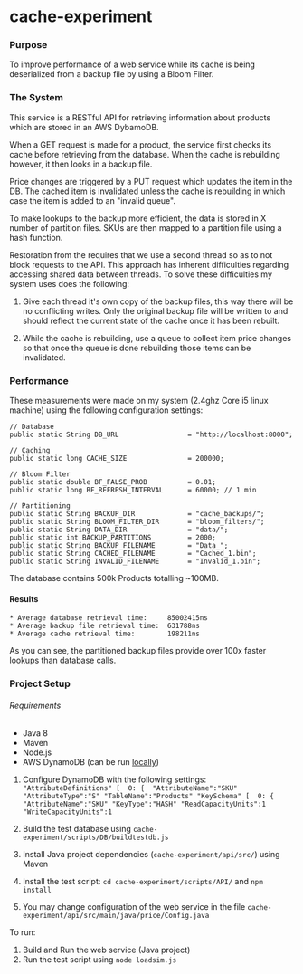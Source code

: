 # cache-experiment

### Purpose
To improve performance of a web service while its cache is being deserialized from a backup file by using a Bloom Filter.

### The System
This service is a RESTful API for retrieving information about products which are stored in an AWS DybamoDB.

When a GET request is made for a product, the service first checks its cache before retrieving from the database. When the cache is rebuilding however, it then looks in a backup file.

Price changes are triggered by a PUT request which updates the item in the DB. The cached item is invalidated unless the cache is rebuilding in which case the item is added to an "invalid queue".

To make lookups to the backup more efficient, the data is stored in X number of partition files. SKUs are then mapped to a partition file using a hash function.


Restoration from the requires that we use a second thread so as to not block requests to the API. This approach has inherent difficulties regarding accessing shared data between threads. To solve these difficulties my system uses does the following:

1. Give each thread it's own copy of the backup files, this way there will be no conflicting writes. Only the original backup file will be written to and should reflect the current state of the cache once it has been rebuilt.

2. While the cache is rebuilding, use a queue to collect item price changes so that once the queue is done rebuilding those items can be invalidated.



### Performance
These measurements were made on my system (2.4ghz Core i5 linux machine) using the following configuration settings:

~~~~
// Database
public static String DB_URL                	= "http://localhost:8000";

// Caching
public static long CACHE_SIZE            	= 200000;

// Bloom Filter
public static double BF_FALSE_PROB         	= 0.01;
public static long BF_REFRESH_INTERVAL     	= 60000; // 1 min

// Partitioning
public static String BACKUP_DIR         	= "cache_backups/";
public static String BLOOM_FILTER_DIR     	= "bloom_filters/";
public static String DATA_DIR            	= "data/";
public static int BACKUP_PARTITIONS        	= 2000;
public static String BACKUP_FILENAME     	= "Data_";
public static String CACHED_FILENAME    	= "Cached_1.bin";
public static String INVALID_FILENAME    	= "Invalid_1.bin";
~~~~

The database contains 500k Products totalling ~100MB.

#### Results
~~~~
* Average database retrieval time:     85002415ns
* Average backup file retrieval time:  631788ns
* Average cache retrieval time:        198211ns
~~~~

As you can see, the partitioned backup files provide over 100x faster lookups than database calls.

### Project Setup
###### Requirements
* Java 8
* Maven
* Node.js
* AWS DynamoDB (can be run [locally](http://docs.aws.amazon.com/amazondynamodb/latest/developerguide/DynamoDBLocal.html))

1. Configure DynamoDB with the following settings:
  `
  "AttributeDefinitions" [ 
  0: { 
  "AttributeName":"SKU"
  "AttributeType":"S"
  "TableName":"Products"
  "KeySchema" [ 
  0: { 
  "AttributeName":"SKU"
  "KeyType":"HASH"
  "ReadCapacityUnits":1
  "WriteCapacityUnits":1
  `
2. Build the test database using `cache-experiment/scripts/DB/buildtestdb.js`

3. Install Java project dependencies (`cache-experiment/api/src/`) using Maven
4. Install the test script: `cd cache-experiment/scripts/API/` and `npm install`
5. You may change configuration of the web service in the file `cache-experiment/api/src/main/java/price/Config.java`

To run:
1. Build and Run the web service (Java project)
2. Run the test script using `node loadsim.js`
